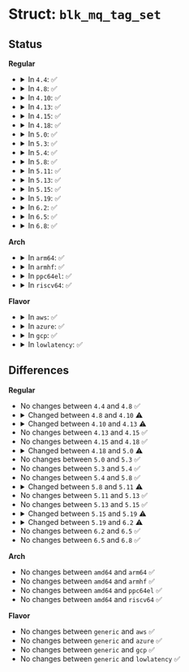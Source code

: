 # Struct: <code>blk_mq_tag_set</code>

## Status
<b>Regular</b>
<ul>
<li>
<details>
<summary>In <code>4.4</code>: ✅</summary>

```c
struct blk_mq_tag_set {
    struct blk_mq_ops *ops;
    unsigned int nr_hw_queues;
    unsigned int queue_depth;
    unsigned int reserved_tags;
    unsigned int cmd_size;
    int numa_node;
    unsigned int timeout;
    unsigned int flags;
    void *driver_data;
    struct blk_mq_tags **tags;
    struct mutex tag_list_lock;
    struct list_head tag_list;
};
```
</details>
</li>
<li>
<details>
<summary>In <code>4.8</code>: ✅</summary>

```c
struct blk_mq_tag_set {
    struct blk_mq_ops *ops;
    unsigned int nr_hw_queues;
    unsigned int queue_depth;
    unsigned int reserved_tags;
    unsigned int cmd_size;
    int numa_node;
    unsigned int timeout;
    unsigned int flags;
    void *driver_data;
    struct blk_mq_tags **tags;
    struct mutex tag_list_lock;
    struct list_head tag_list;
};
```
</details>
</li>
<li>
<details>
<summary>In <code>4.10</code>: ✅</summary>

```c
struct blk_mq_tag_set {
    unsigned int *mq_map;
    struct blk_mq_ops *ops;
    unsigned int nr_hw_queues;
    unsigned int queue_depth;
    unsigned int reserved_tags;
    unsigned int cmd_size;
    int numa_node;
    unsigned int timeout;
    unsigned int flags;
    void *driver_data;
    struct blk_mq_tags **tags;
    struct mutex tag_list_lock;
    struct list_head tag_list;
};
```
</details>
</li>
<li>
<details>
<summary>In <code>4.13</code>: ✅</summary>

```c
struct blk_mq_tag_set {
    unsigned int *mq_map;
    const struct blk_mq_ops *ops;
    unsigned int nr_hw_queues;
    unsigned int queue_depth;
    unsigned int reserved_tags;
    unsigned int cmd_size;
    int numa_node;
    unsigned int timeout;
    unsigned int flags;
    void *driver_data;
    struct blk_mq_tags **tags;
    struct mutex tag_list_lock;
    struct list_head tag_list;
};
```
</details>
</li>
<li>
<details>
<summary>In <code>4.15</code>: ✅</summary>

```c
struct blk_mq_tag_set {
    unsigned int *mq_map;
    const struct blk_mq_ops *ops;
    unsigned int nr_hw_queues;
    unsigned int queue_depth;
    unsigned int reserved_tags;
    unsigned int cmd_size;
    int numa_node;
    unsigned int timeout;
    unsigned int flags;
    void *driver_data;
    struct blk_mq_tags **tags;
    struct mutex tag_list_lock;
    struct list_head tag_list;
};
```
</details>
</li>
<li>
<details>
<summary>In <code>4.18</code>: ✅</summary>

```c
struct blk_mq_tag_set {
    unsigned int *mq_map;
    const struct blk_mq_ops *ops;
    unsigned int nr_hw_queues;
    unsigned int queue_depth;
    unsigned int reserved_tags;
    unsigned int cmd_size;
    int numa_node;
    unsigned int timeout;
    unsigned int flags;
    void *driver_data;
    struct blk_mq_tags **tags;
    struct mutex tag_list_lock;
    struct list_head tag_list;
};
```
</details>
</li>
<li>
<details>
<summary>In <code>5.0</code>: ✅</summary>

```c
struct blk_mq_tag_set {
    struct blk_mq_queue_map map[3];
    unsigned int nr_maps;
    const struct blk_mq_ops *ops;
    unsigned int nr_hw_queues;
    unsigned int queue_depth;
    unsigned int reserved_tags;
    unsigned int cmd_size;
    int numa_node;
    unsigned int timeout;
    unsigned int flags;
    void *driver_data;
    struct blk_mq_tags **tags;
    struct mutex tag_list_lock;
    struct list_head tag_list;
};
```
</details>
</li>
<li>
<details>
<summary>In <code>5.3</code>: ✅</summary>

```c
struct blk_mq_tag_set {
    struct blk_mq_queue_map map[3];
    unsigned int nr_maps;
    const struct blk_mq_ops *ops;
    unsigned int nr_hw_queues;
    unsigned int queue_depth;
    unsigned int reserved_tags;
    unsigned int cmd_size;
    int numa_node;
    unsigned int timeout;
    unsigned int flags;
    void *driver_data;
    struct blk_mq_tags **tags;
    struct mutex tag_list_lock;
    struct list_head tag_list;
};
```
</details>
</li>
<li>
<details>
<summary>In <code>5.4</code>: ✅</summary>

```c
struct blk_mq_tag_set {
    struct blk_mq_queue_map map[3];
    unsigned int nr_maps;
    const struct blk_mq_ops *ops;
    unsigned int nr_hw_queues;
    unsigned int queue_depth;
    unsigned int reserved_tags;
    unsigned int cmd_size;
    int numa_node;
    unsigned int timeout;
    unsigned int flags;
    void *driver_data;
    struct blk_mq_tags **tags;
    struct mutex tag_list_lock;
    struct list_head tag_list;
};
```
</details>
</li>
<li>
<details>
<summary>In <code>5.8</code>: ✅</summary>

```c
struct blk_mq_tag_set {
    struct blk_mq_queue_map map[3];
    unsigned int nr_maps;
    const struct blk_mq_ops *ops;
    unsigned int nr_hw_queues;
    unsigned int queue_depth;
    unsigned int reserved_tags;
    unsigned int cmd_size;
    int numa_node;
    unsigned int timeout;
    unsigned int flags;
    void *driver_data;
    struct blk_mq_tags **tags;
    struct mutex tag_list_lock;
    struct list_head tag_list;
};
```
</details>
</li>
<li>
<details>
<summary>In <code>5.11</code>: ✅</summary>

```c
struct blk_mq_tag_set {
    struct blk_mq_queue_map map[3];
    unsigned int nr_maps;
    const struct blk_mq_ops *ops;
    unsigned int nr_hw_queues;
    unsigned int queue_depth;
    unsigned int reserved_tags;
    unsigned int cmd_size;
    int numa_node;
    unsigned int timeout;
    unsigned int flags;
    void *driver_data;
    atomic_t active_queues_shared_sbitmap;
    struct sbitmap_queue __bitmap_tags;
    struct sbitmap_queue __breserved_tags;
    struct blk_mq_tags **tags;
    struct mutex tag_list_lock;
    struct list_head tag_list;
};
```
</details>
</li>
<li>
<details>
<summary>In <code>5.13</code>: ✅</summary>

```c
struct blk_mq_tag_set {
    struct blk_mq_queue_map map[3];
    unsigned int nr_maps;
    const struct blk_mq_ops *ops;
    unsigned int nr_hw_queues;
    unsigned int queue_depth;
    unsigned int reserved_tags;
    unsigned int cmd_size;
    int numa_node;
    unsigned int timeout;
    unsigned int flags;
    void *driver_data;
    atomic_t active_queues_shared_sbitmap;
    struct sbitmap_queue __bitmap_tags;
    struct sbitmap_queue __breserved_tags;
    struct blk_mq_tags **tags;
    struct mutex tag_list_lock;
    struct list_head tag_list;
};
```
</details>
</li>
<li>
<details>
<summary>In <code>5.15</code>: ✅</summary>

```c
struct blk_mq_tag_set {
    struct blk_mq_queue_map map[3];
    unsigned int nr_maps;
    const struct blk_mq_ops *ops;
    unsigned int nr_hw_queues;
    unsigned int queue_depth;
    unsigned int reserved_tags;
    unsigned int cmd_size;
    int numa_node;
    unsigned int timeout;
    unsigned int flags;
    void *driver_data;
    atomic_t active_queues_shared_sbitmap;
    struct sbitmap_queue __bitmap_tags;
    struct sbitmap_queue __breserved_tags;
    struct blk_mq_tags **tags;
    struct mutex tag_list_lock;
    struct list_head tag_list;
};
```
</details>
</li>
<li>
<details>
<summary>In <code>5.19</code>: ✅</summary>

```c
struct blk_mq_tag_set {
    struct blk_mq_queue_map map[3];
    unsigned int nr_maps;
    const struct blk_mq_ops *ops;
    unsigned int nr_hw_queues;
    unsigned int queue_depth;
    unsigned int reserved_tags;
    unsigned int cmd_size;
    int numa_node;
    unsigned int timeout;
    unsigned int flags;
    void *driver_data;
    struct blk_mq_tags **tags;
    struct blk_mq_tags *shared_tags;
    struct mutex tag_list_lock;
    struct list_head tag_list;
};
```
</details>
</li>
<li>
<details>
<summary>In <code>6.2</code>: ✅</summary>

```c
struct blk_mq_tag_set {
    struct blk_mq_queue_map map[3];
    unsigned int nr_maps;
    const struct blk_mq_ops *ops;
    unsigned int nr_hw_queues;
    unsigned int queue_depth;
    unsigned int reserved_tags;
    unsigned int cmd_size;
    int numa_node;
    unsigned int timeout;
    unsigned int flags;
    void *driver_data;
    struct blk_mq_tags **tags;
    struct blk_mq_tags *shared_tags;
    struct mutex tag_list_lock;
    struct list_head tag_list;
    struct srcu_struct *srcu;
};
```
</details>
</li>
<li>
<details>
<summary>In <code>6.5</code>: ✅</summary>

```c
struct blk_mq_tag_set {
    const struct blk_mq_ops *ops;
    struct blk_mq_queue_map map[3];
    unsigned int nr_maps;
    unsigned int nr_hw_queues;
    unsigned int queue_depth;
    unsigned int reserved_tags;
    unsigned int cmd_size;
    int numa_node;
    unsigned int timeout;
    unsigned int flags;
    void *driver_data;
    struct blk_mq_tags **tags;
    struct blk_mq_tags *shared_tags;
    struct mutex tag_list_lock;
    struct list_head tag_list;
    struct srcu_struct *srcu;
};
```
</details>
</li>
<li>
<details>
<summary>In <code>6.8</code>: ✅</summary>

```c
struct blk_mq_tag_set {
    const struct blk_mq_ops *ops;
    struct blk_mq_queue_map map[3];
    unsigned int nr_maps;
    unsigned int nr_hw_queues;
    unsigned int queue_depth;
    unsigned int reserved_tags;
    unsigned int cmd_size;
    int numa_node;
    unsigned int timeout;
    unsigned int flags;
    void *driver_data;
    struct blk_mq_tags **tags;
    struct blk_mq_tags *shared_tags;
    struct mutex tag_list_lock;
    struct list_head tag_list;
    struct srcu_struct *srcu;
};
```
</details>
</li>
</ul>
<b>Arch</b>
<ul>
<li>
<details>
<summary>In <code>arm64</code>: ✅</summary>

```c
struct blk_mq_tag_set {
    struct blk_mq_queue_map map[3];
    unsigned int nr_maps;
    const struct blk_mq_ops *ops;
    unsigned int nr_hw_queues;
    unsigned int queue_depth;
    unsigned int reserved_tags;
    unsigned int cmd_size;
    int numa_node;
    unsigned int timeout;
    unsigned int flags;
    void *driver_data;
    struct blk_mq_tags **tags;
    struct mutex tag_list_lock;
    struct list_head tag_list;
};
```
</details>
</li>
<li>
<details>
<summary>In <code>armhf</code>: ✅</summary>

```c
struct blk_mq_tag_set {
    struct blk_mq_queue_map map[3];
    unsigned int nr_maps;
    const struct blk_mq_ops *ops;
    unsigned int nr_hw_queues;
    unsigned int queue_depth;
    unsigned int reserved_tags;
    unsigned int cmd_size;
    int numa_node;
    unsigned int timeout;
    unsigned int flags;
    void *driver_data;
    struct blk_mq_tags **tags;
    struct mutex tag_list_lock;
    struct list_head tag_list;
};
```
</details>
</li>
<li>
<details>
<summary>In <code>ppc64el</code>: ✅</summary>

```c
struct blk_mq_tag_set {
    struct blk_mq_queue_map map[3];
    unsigned int nr_maps;
    const struct blk_mq_ops *ops;
    unsigned int nr_hw_queues;
    unsigned int queue_depth;
    unsigned int reserved_tags;
    unsigned int cmd_size;
    int numa_node;
    unsigned int timeout;
    unsigned int flags;
    void *driver_data;
    struct blk_mq_tags **tags;
    struct mutex tag_list_lock;
    struct list_head tag_list;
};
```
</details>
</li>
<li>
<details>
<summary>In <code>riscv64</code>: ✅</summary>

```c
struct blk_mq_tag_set {
    struct blk_mq_queue_map map[3];
    unsigned int nr_maps;
    const struct blk_mq_ops *ops;
    unsigned int nr_hw_queues;
    unsigned int queue_depth;
    unsigned int reserved_tags;
    unsigned int cmd_size;
    int numa_node;
    unsigned int timeout;
    unsigned int flags;
    void *driver_data;
    struct blk_mq_tags **tags;
    struct mutex tag_list_lock;
    struct list_head tag_list;
};
```
</details>
</li>
</ul>
<b>Flavor</b>
<ul>
<li>
<details>
<summary>In <code>aws</code>: ✅</summary>

```c
struct blk_mq_tag_set {
    struct blk_mq_queue_map map[3];
    unsigned int nr_maps;
    const struct blk_mq_ops *ops;
    unsigned int nr_hw_queues;
    unsigned int queue_depth;
    unsigned int reserved_tags;
    unsigned int cmd_size;
    int numa_node;
    unsigned int timeout;
    unsigned int flags;
    void *driver_data;
    struct blk_mq_tags **tags;
    struct mutex tag_list_lock;
    struct list_head tag_list;
};
```
</details>
</li>
<li>
<details>
<summary>In <code>azure</code>: ✅</summary>

```c
struct blk_mq_tag_set {
    struct blk_mq_queue_map map[3];
    unsigned int nr_maps;
    const struct blk_mq_ops *ops;
    unsigned int nr_hw_queues;
    unsigned int queue_depth;
    unsigned int reserved_tags;
    unsigned int cmd_size;
    int numa_node;
    unsigned int timeout;
    unsigned int flags;
    void *driver_data;
    struct blk_mq_tags **tags;
    struct mutex tag_list_lock;
    struct list_head tag_list;
};
```
</details>
</li>
<li>
<details>
<summary>In <code>gcp</code>: ✅</summary>

```c
struct blk_mq_tag_set {
    struct blk_mq_queue_map map[3];
    unsigned int nr_maps;
    const struct blk_mq_ops *ops;
    unsigned int nr_hw_queues;
    unsigned int queue_depth;
    unsigned int reserved_tags;
    unsigned int cmd_size;
    int numa_node;
    unsigned int timeout;
    unsigned int flags;
    void *driver_data;
    struct blk_mq_tags **tags;
    struct mutex tag_list_lock;
    struct list_head tag_list;
};
```
</details>
</li>
<li>
<details>
<summary>In <code>lowlatency</code>: ✅</summary>

```c
struct blk_mq_tag_set {
    struct blk_mq_queue_map map[3];
    unsigned int nr_maps;
    const struct blk_mq_ops *ops;
    unsigned int nr_hw_queues;
    unsigned int queue_depth;
    unsigned int reserved_tags;
    unsigned int cmd_size;
    int numa_node;
    unsigned int timeout;
    unsigned int flags;
    void *driver_data;
    struct blk_mq_tags **tags;
    struct mutex tag_list_lock;
    struct list_head tag_list;
};
```
</details>
</li>
</ul>

## Differences
<b>Regular</b>
<ul>
<li>
No changes between <code>4.4</code> and <code>4.8</code> ✅
</li>
<li>
<details>
<summary>Changed between <code>4.8</code> and <code>4.10</code> ⚠️</summary>
<ul>
<li>
<b>Field added. </b>
<code>unsigned int *mq_map</code>
</li>
</ul>
</details>
</li>
<li>
<details>
<summary>Changed between <code>4.10</code> and <code>4.13</code> ⚠️</summary>
<ul>
<li>
<b>Field type changed. </b>
<code>struct blk_mq_ops *ops</code> ➡️ <code>const struct blk_mq_ops *ops</code>
</li>
</ul>
</details>
</li>
<li>
No changes between <code>4.13</code> and <code>4.15</code> ✅
</li>
<li>
No changes between <code>4.15</code> and <code>4.18</code> ✅
</li>
<li>
<details>
<summary>Changed between <code>4.18</code> and <code>5.0</code> ⚠️</summary>
<ul>
<li>
<b>Field added. </b>
<code>struct blk_mq_queue_map map[3]</code>
</li>
<li>
<b>Field added. </b>
<code>unsigned int nr_maps</code>
</li>
<li>
<b>Field removed. </b>
<code>unsigned int *mq_map</code>
</li>
</ul>
</details>
</li>
<li>
No changes between <code>5.0</code> and <code>5.3</code> ✅
</li>
<li>
No changes between <code>5.3</code> and <code>5.4</code> ✅
</li>
<li>
No changes between <code>5.4</code> and <code>5.8</code> ✅
</li>
<li>
<details>
<summary>Changed between <code>5.8</code> and <code>5.11</code> ⚠️</summary>
<ul>
<li>
<b>Field added. </b>
<code>atomic_t active_queues_shared_sbitmap</code>
</li>
<li>
<b>Field added. </b>
<code>struct sbitmap_queue __bitmap_tags</code>
</li>
<li>
<b>Field added. </b>
<code>struct sbitmap_queue __breserved_tags</code>
</li>
</ul>
</details>
</li>
<li>
No changes between <code>5.11</code> and <code>5.13</code> ✅
</li>
<li>
No changes between <code>5.13</code> and <code>5.15</code> ✅
</li>
<li>
<details>
<summary>Changed between <code>5.15</code> and <code>5.19</code> ⚠️</summary>
<ul>
<li>
<b>Field added. </b>
<code>struct blk_mq_tags *shared_tags</code>
</li>
<li>
<b>Field removed. </b>
<code>atomic_t active_queues_shared_sbitmap</code>
</li>
<li>
<b>Field removed. </b>
<code>struct sbitmap_queue __bitmap_tags</code>
</li>
<li>
<b>Field removed. </b>
<code>struct sbitmap_queue __breserved_tags</code>
</li>
</ul>
</details>
</li>
<li>
<details>
<summary>Changed between <code>5.19</code> and <code>6.2</code> ⚠️</summary>
<ul>
<li>
<b>Field added. </b>
<code>struct srcu_struct *srcu</code>
</li>
</ul>
</details>
</li>
<li>
No changes between <code>6.2</code> and <code>6.5</code> ✅
</li>
<li>
No changes between <code>6.5</code> and <code>6.8</code> ✅
</li>
</ul>
<b>Arch</b>
<ul>
<li>
No changes between <code>amd64</code> and <code>arm64</code> ✅
</li>
<li>
No changes between <code>amd64</code> and <code>armhf</code> ✅
</li>
<li>
No changes between <code>amd64</code> and <code>ppc64el</code> ✅
</li>
<li>
No changes between <code>amd64</code> and <code>riscv64</code> ✅
</li>
</ul>
<b>Flavor</b>
<ul>
<li>
No changes between <code>generic</code> and <code>aws</code> ✅
</li>
<li>
No changes between <code>generic</code> and <code>azure</code> ✅
</li>
<li>
No changes between <code>generic</code> and <code>gcp</code> ✅
</li>
<li>
No changes between <code>generic</code> and <code>lowlatency</code> ✅
</li>
</ul>

